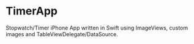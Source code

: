 # TimerApp
Stopwatch/Timer iPhone App written in Swift using ImageViews, custom images and TableViewDelegate/DataSource.
